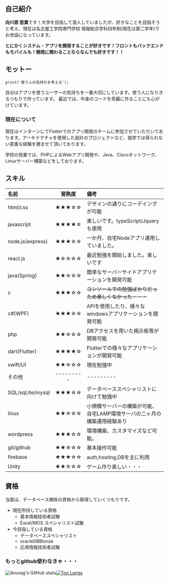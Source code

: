 ## 自己紹介

**向川原 悠貴**です！大学を目指して浪人していましたが、好きなことを目指そうと考え、現在は名古屋工学院専門学校 情報総合学科四年制(現在は第二学年)でお世話になっています。

**とにかくシステム・アプリを開発することが好きです！フロントもバックエンドもモバイルも！開発に関わることならなんでも好きです！！**

## モットー

```
print('使う人の気持ちを考える');
```

自分はアプリを使うユーザーの気持ちを一番大切にしています。使う人になりきるつもりで作っています。
最近では、中身のコードを奇麗に作ることにも心がけています。

### 現在について

現在はインターンにてFlutterでのアプリ開発のチームに参加させていただいております。アーキテクチャを使用した設計のプロジェクトなど、独学では得られない貴重な経験を積ませて頂いております。

学校の授業では、PHPによるWebアプリ開発や、Java、Ciscoネットワーク、Linuxサーバー構築などをしております。

## スキル
| 名前 | 習熟度 | 備考 |
|:-----------|:-----------:|:------------|
| html/css   | ★★★☆☆ | デザインの通りにコーデイングが可能 |
| javascript | ★★★★☆ | 楽しいです。typeScript/Jqueryも使用 |
| node.js(express) | ★★★☆☆| 一か月、自宅Nodeアプリ運用していました。 |
| react.js | ★☆☆☆☆| 最近勉強を開始しました。楽しいです |
| java(Spring) | ★★☆☆☆ | 簡単なサーバーサイドアプリケーションを開発可能 |
| c | ★★★☆☆ | ~~コンソールでの勉強ばかりだっため楽しくなかった・・・~~ | 
| c#(WPF)  | ★★★☆☆ | APIを使用したり、様々なwindowsアプリケーションを開発可能 |
| php  | ★★☆☆☆ | DBアクセスを用いた掲示板等が開発可能 |
| dart(Flutter) | ★★★★☆ | Flutterでの様々なアプリケーションが開発可能 |
| swift/UI | ★★☆☆☆ | 現在勉強中 |
| その他 | --------- |--------- |
| SQL/sqLite/mysql | ★★★☆☆ | データベーススペシャリストに向けて勉強中 |
| linux | ★★☆☆☆ | 小規模サーバーの構築が可能、自宅LAMP環境サーバの二ヶ月の構築運用経験あり |
| wordpress | ★★★☆☆ | 環境構築、カスタマイズなど可能。 |
| git/github | ★★☆☆☆ | 基本操作可能 | 
| firebase | ★★★☆☆ | auth,hosting,DBを主に利用 |
| Unity | ★★☆☆☆| ゲーム作り楽しい・・・|


## 資格

当面は、データベース関係の資格から取得していくつもりです。

- 現在所持している資格
  - 基本情報技術者試験
  - Excel/MOS スペシャリスト試験
- 今目指している資格
  - データベーススペシャリスト
  - oracleDBBlonze
  - 応用情報技術者試験

### もっとgithub使わなきゃ・・・
![Anurag's GitHub stats](https://github-readme-stats.vercel.app/api?username=Mu-munn&show_icons=true)[![Top Langs](https://github-readme-stats.vercel.app/api/top-langs/?username=Mu-munn&layout=compact)](https://github.com/anuraghazra/github-readme-stats)
